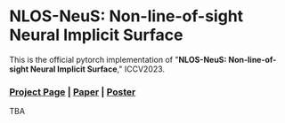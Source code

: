 # NLOS-NeuS: Non-line-of-sight Neural Implicit Surface
This is the official pytorch implementation of "**NLOS-NeuS: Non-line-of-sight Neural Implicit Surface**," ICCV2023.

<!--<h3 align="center"> -->

### [Project Page](https://yfujimura.github.io/nlos-neus/) | [Paper](https://arxiv.org/pdf/2303.12280.pdf) | [Poster](docs/static/pdfs/poster.pdf)

TBA
